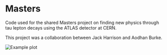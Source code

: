 # Masters

Code used for the shared Masters project on finding new physics through tau lepton decays using the ATLAS detector at CERN.

This project was a collaboration between Jack Harrison and Aodhan Burke.


![Example plot](saved_plots/%contained_MPHYS.png?raw=true "Title")

